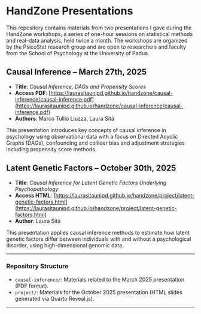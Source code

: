 # HandZone Presentations

This repository contains materials from two presentations I gave during the HandZone workshops, a series of one-hour sessions on statistical methods and real-data analysis, held twice a month. The workshops are organized by the PsicoStat research group and are open to researchers and faculty from the School of Psychology at the University of Padua.

## Causal Inference – March 27th, 2025

- **Title**: *Causal Inference, DAGs and Propensity Scores*
- **Access PDF**: [https://laurasitaunipd.github.io/handzone/causal-inference/causal-inference.pdf](https://laurasitaunipd.github.io/handzone/causal-inference/causal-inference.pdf)
- **Authors**: Marco Tullio Liuzza, Laura Sità

This presentation introduces key concepts of causal inference in psychology using observational data with a focus on Directed Acyclic Graphs (DAGs), confounding and collider bias and adjustment strategies including propensity score methods.

## Latent Genetic Factors – October 30th, 2025

- **Title**: *Causal Inference for Latent Genetic Factors Underlying Psychopathology*
- **Access HTML**: [https://laurasitaunipd.github.io/handzone/project/latent-genetic-factors.html](https://laurasitaunipd.github.io/handzone/project/latent-genetic-factors.html)
- **Author**: Laura Sità

This presentation applies causal inference methods to estimate how latent genetic factors differ between individuals with and without a psychological disorder, using high-dimensional genomic data.

---

### Repository Structure

- `causal-inference/`: Materials related to the March 2025 presentation (PDF format).
- `project/`: Materials for the October 2025 presentation (HTML slides generated via Quarto Reveal.js).

---


